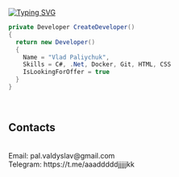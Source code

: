 [![Typing SVG](https://readme-typing-svg.herokuapp.com?color=%2336BCF7&lines=Computer+science+student)](https://git.io/typing-svg)
<br>
```c#
private Developer CreateDeveloper() 
{  
  return new Developer() 
  {  
    Name = "Vlad Paliychuk",  
    Skills = C#, .Net, Docker, Git, HTML, CSS   
    IsLookingForOffer = true  
  }  
} 
```
<br>
<h2>Contacts</h2> <br>
Email: pal.valdyslav@gmail.com  <br>
Telegram: https://t.me/aaadddddjjjjjkk <br>
<!--
**VladPaliychuk/VladPaliychuk** is a ✨ _special_ ✨ repository because its `README.md` (this file) appears on your GitHub profile.

Here are some ideas to get you started:

- 🔭 I’m currently working on ...
- 🌱 I’m currently learning ...
- 👯 I’m looking to collaborate on ...
- 🤔 I’m looking for help with ...
- 💬 Ask me about ...
- 📫 How to reach me: ...
- 😄 Pronouns: ...
- ⚡ Fun fact: ...
-->
